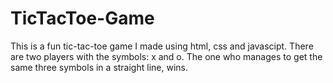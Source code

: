 # TicTacToe-Game
This is a fun  tic-tac-toe game I made using html, css and javascipt.
There are two players with the symbols: x and o. The one who manages to get the same three symbols in a straight line, wins.

